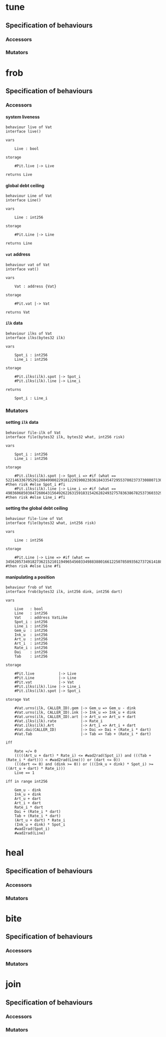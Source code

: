 # tune

## Specification of behaviours

### Accessors

### Mutators

# frob

## Specification of behaviours

### Accessors

#### system liveness
```
behaviour live of Vat
interface live()

vars

    Live : bool
    
storage

    #Pit.live |-> Live

returns Live
```

#### global debt ceiling
```
behaviour Line of Vat
interface Line()

vars

    Line : int256

storage

    #Pit.Line |-> Line

returns Line
```

#### `vat` address
```
behaviour vat of Vat
interface vat()

vars

    Vat : address {Vat}

storage

    #Pit.vat |-> Vat

returns Vat
```

#### `ilk` data
```
behaviour ilks of Vat
interface ilks(bytes32 ilk)

vars

    Spot_i : int256
    Line_i : int256
    
storage

    #Pit.ilks(ilk).spot |-> Spot_i
    #Pit.ilks(ilk).line |-> Line_i

returns

    Spot_i : Line_i
```

### Mutators

#### setting `ilk` data
```
behaviour file-ilk of Vat
interface file(bytes32 ilk, bytes32 what, int256 risk)

vars

    Spot_i : int256
    Line_i : int256

storage

    #Pit.ilks(ilk).spot |-> Spot_i => #if (what == 52214633679529120849900229181229190823836184335472955378023737308807130251264) #then risk #else Spot_i #fi
    #Pit.ilks(ilk).line |-> Line_i => #if (what == 49036068503847260643156492622631591831542628249327578363867825373603329736704) #then risk #else Line_i #fi
```

#### setting the global debt ceiling
```
behaviour file-line of Vat
interface file(bytes32 what, int256 risk)

vars

    Line : int256
    
storage

    #Pit.Line |-> Line => #if (what == 34562057349182736215210119496545603349883880166122507858935627372614188531712) #then risk #else Line #fi
```

#### manipulating a position

```
behaviour frob of Vat
interface frob(bytes32 ilk, int256 dink, int256 dart)

vars

    Live   : bool
    Line   : int256
    Vat    : address VatLike
    Spot_i : int256
    Line_i : int256
    Gem_u  : int256
    Ink_u  : int256
    Art_u  : int256
    Art_i  : int256
    Rate_i : int256
    Dai    : int256
    Tab    : int256

storage

    #Pit.live           |-> Live
    #Pit.Line           |-> Line
    #Pit.vat            |-> Vat
    #Pit.ilks(ilk).line |-> Line_i
    #Pit.ilks(ilk).spot |-> Spot_i

storage Vat

    #Vat.urns(ilk, CALLER_ID).gem |-> Gem_u => Gem_u - dink
    #Vat.urns(ilk, CALLER_ID).ink |-> Ink_u => Ink_u + dink
    #Vat.urns(ilk, CALLER_ID).art |-> Art_u => Art_u + dart
    #Vat.ilks(ilk).rate           |-> Rate_i
    #Vat.ilks(ilk).Art            |-> Art_i => Art_i + dart
    #Vat.dai(CALLER_ID)           |-> Dai => Dai + (Rate_i * dart)
    #Vat.Tab                      |-> Tab => Tab + (Rate_i * dart)

iff

    Rate =/= 0
    (((((Art_u + dart) * Rate_i) <= #wad2rad(Spot_i)) and (((Tab + (Rate_i * dart))) < #wad2rad(Line))) or (dart <= 0))
    (((dart <= 0) and (dink >= 0)) or (((Ink_u + dink) * Spot_i) >= ((Art_u + dart) * Rate_i)))
    Live == 1

iff in range int256

    Gem_u - dink
    Ink_u + dink
    Art_u + dart
    Art_i + dart
    Rate_i * dart
    Dai + (Rate_i * dart) 
    Tab + (Rate_i * dart) 
    (Art_u + dart) * Rate_i
    (Ink_u + dink) * Spot_i
    #wad2rad(Spot_i)
    #wad2rad(Line)
```

# heal

## Specification of behaviours

### Accessors

### Mutators

# bite

## Specification of behaviours

### Accessors

### Mutators

# join

## Specification of behaviours

### Accessors

### Mutators
